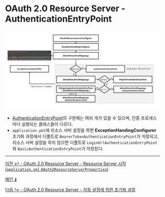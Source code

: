 # OAuth 2.0 Resource Server - AuthenticationEntryPoint

![img_8.png](image/img_8.png)

- [AuthenticationEntryPoint](https://github.com/genesis12345678/TIL/blob/main/Spring/security/security/exception/ExceptionHandling.md)의 구현체는 여러 개가 있을 수 있으며, 인증 프로세스마다 실행되는 클래스들이 다르다.
- `application.yml`에 리소스 서버 설정을 하면  **ExceptionHandingConfigurer** 초기화 과정에서 디폴트로 `BearerTokenAuthenticationEntryPoint`가 저장되고,
  리소스 서버 설정을 하지 않으면 디폴트로 `LoginUrlAuthenticationEntryPoint`와 `BasicAuthenticationEntryPoint`가 저장된다.
---

[이전 ↩️ - OAuth 2.0 Resource Server - Resource Server 시작(`application.yml`,`OAuth2ResourceServerProperties`)](https://github.com/genesis12345678/TIL/blob/main/Spring/security/oauth/ResourceServer/Properties.md)

[메인 ⏫](https://github.com/genesis12345678/TIL/blob/main/Spring/security/oauth/main.md)

[다음 ↪️ - OAuth 2.0 Resource Server - 자동 설정에 의한 초기화 과정](https://github.com/genesis12345678/TIL/blob/main/Spring/security/oauth/ResourceServer/%EC%9E%90%EB%8F%99%EC%84%A4%EC%A0%95%EC%B4%88%EA%B8%B0%ED%99%94.md)